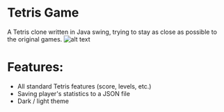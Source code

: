 # Tetris Game
A Tetris clone written in Java swing, trying to stay as close as possible to the original games.
![alt text](https://i.ibb.co/qMtxC6tY/tetris-img1.png)

# Features:
- All standard Tetris features (score, levels, etc.)
- Saving player's statistics to a JSON file
- Dark / light theme